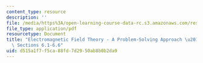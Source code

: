 ```yaml
---
content_type: resource
description: ''
file: /media/https%3A/open-learning-course-data-rc.s3.amazonaws.com/res-6-002-electromagnetic-field-theory-a-problem-solving-approach-spring-2008/d515a1f7f5ca88fd7d2950ab8b0b2da9_MITRES_6_002S08_chp06_text.pdf
file_type: application/pdf
resourcetype: Document
title: "Electromagnetic Field Theory - A Problem-Solving Approach \u2013 Chapter 6:\
  \ Sections 6.1-6.6"
uid: d515a1f7-f5ca-88fd-7d29-50ab8b0b2da9
---
```

